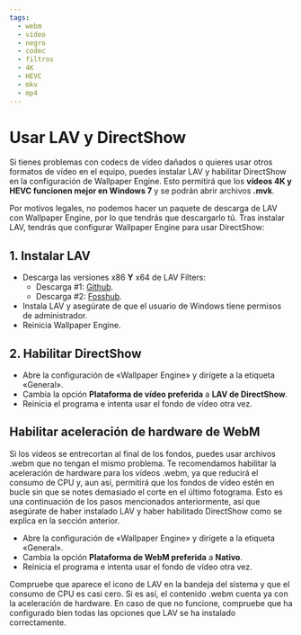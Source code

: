 ```yaml
---
tags:
  - webm
  - vídeo
  - negro
  - codec
  - filtros
  - 4K
  - HEVC
  - mkv
  - mp4
---
```


# Usar LAV y DirectShow
Si tienes problemas con codecs de vídeo dañados o quieres usar otros formatos de vídeo en el equipo, puedes instalar LAV y habilitar DirectShow en la configuración de Wallpaper Engine. Esto permitirá que los **vídeos 4K y HEVC funcionen mejor en Windows 7** y se podrán abrir archivos **.mvk**.

Por motivos legales, no podemos hacer un paquete de descarga de LAV con Wallpaper Engine, por lo que tendrás que descargarlo tú. Tras instalar LAV, tendrás que configurar Wallpaper Engine para usar DirectShow:

## 1. Instalar LAV
* Descarga las versiones x86 **Y** x64 de LAV Filters:
  * Descarga #1: [Github](https://github.com/Nevcairiel/LAVFilters/releases).
  * Descarga #2: [Fosshub](https://www.fosshub.com/LAV-Filters.html).
* Instala LAV y asegúrate de que el usuario de Windows tiene permisos de administrador.
* Reinicia Wallpaper Engine.

## 2. Habilitar DirectShow
* Abre la configuración de «Wallpaper Engine» y dirígete a la etiqueta «General».
* Cambia la opción **Plataforma de vídeo preferida** a **LAV de DirectShow**.
* Reinicia el programa e intenta usar el fondo de vídeo otra vez.

## Habilitar aceleración de hardware de WebM
Si los vídeos se entrecortan al final de los fondos, puedes usar archivos .webm que no tengan el mismo problema. Te recomendamos habilitar la aceleración de hardware para los vídeos .webm, ya que reducirá el consumo de CPU y, aun así, permitirá que los fondos de vídeo estén en bucle sin que se notes demasiado el corte en el último fotograma. Esto es una continuación de los pasos mencionados anteriormente, así que asegúrate de haber instalado LAV y haber habilitado DirectShow como se explica en la sección anterior.
* Abre la configuración de «Wallpaper Engine» y dirígete a la etiqueta «General».
* Cambia la opción **Plataforma de WebM preferida** a **Nativo**.
* Reinicia el programa e intenta usar el fondo de vídeo otra vez.

Compruebe que aparece el icono de LAV en la bandeja del sistema y que el consumo de CPU es casi cero. Si es así, el contenido .webm cuenta ya con la aceleración de hardware. En caso de que no funcione, compruebe que ha configurado bien todas las opciones que LAV se ha instalado correctamente.